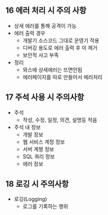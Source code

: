 ## 16 에러 처리 시 주의 사항
  - 상세 에러를 통해 공격이 가능
  - 에러 출력 경우
    - 개발기 소스코드 그대로 운영기 적용
    - 디버깅 용도로 에러 출력 후 미 제거
    - 보안적 사고 부족
  - 정리 
    - 와스에 상세에러는 뜨면안됨
    - 에러페이지를 따로 만들어서 에러처리

## 17 주석 사용 시 주의사항
  - 주석
    - 작성, 수정, 일정, 의견, 설명등 적음  
  - 주석 내 정보
    - 개발 정보
    - 웹 서비스 계정 정보
    - 서버 계쩡 정보
    - SQL 쿼리 정보
    - 에러 정보
 ## 18 로깅 시 주의사항
  - 로깅(Logging)
    - 로그를 기록하는 행위
   
